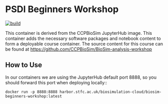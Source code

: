 PSDI Beginners Workshop
=======================

[![build](https://github.com/jimboid/biosim-beginners-workshop/actions/workflows/build.yml/badge.svg?branch=main)](https://github.com/jimboid/biosim-beginners-workshop/actions/workflows/build.yml)

This container is derived from the CCPBioSim JupyterHub image. This container
adds the necessary software packages and notebook content to form a deployable
course container. The source content for this course can be found at
https://github.com/CCPBioSim/BioSim-analysis-workshop

How to Use
----------

In our containers we are using the JupyterHub default port 8888, so you should
forward this port when deploying locally::

    docker run -p 8888:8888 harbor.stfc.ac.uk/biosimulation-cloud/biosim-beginners-workshop:latest
